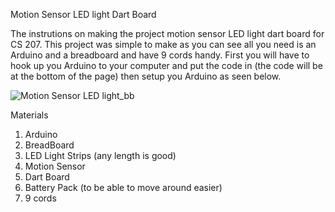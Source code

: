  Motion Sensor LED light Dart Board 
 
 The instrutions on making the project motion sensor LED light dart board for CS 207. This project was simple to make as you can see all you need is an Arduino and a breadboard and have 9 cords handy. First you will have to hook up you Arduino to your computer and put the code in (the code will be at the bottom of the page) then setup you Arduino as seen below. 


![Motion Sensor LED light_bb](https://user-images.githubusercontent.com/79604213/114316351-655e2880-9ac0-11eb-8b34-af85bee5b271.jpg)


Materials 

1. Arduino
2. BreadBoard
3. LED Light Strips (any length is good)
4. Motion Sensor
5. Dart Board
6. Battery Pack (to be able to move around easier)
7. 9 cords
